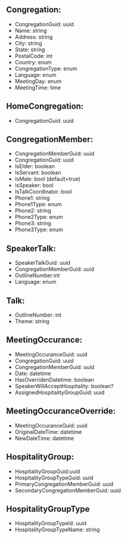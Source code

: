 ## Congregation: ##
* CongregationGuid: uuid
* Name: string
* Address: string
* City: string
* State: string
* PostalCode: int
* Country: enum
* CongregationType: enum
* Language: enum
* MeetingDay: enum
* MeetingTime: time

## HomeCongregation: ## 
* CongregationGuid: uuid

## CongregationMember: ## 
* CongregationMemberGuid: uuid
* CongregationGuid: uuid
* IsElder: boolean
* IsServant: boolean
* IsMale: bool (default=true)
* IsSpeaker: bool
* IsTalkCoordinator: bool
* Phone1: string
* Phone1Type: enum
* Phone2: string
* Phone2Type: enum
* Phone3: string
* Phone3Type: enum

## SpeakerTalk: ## 
* SpeakerTalkGuid: uuid
* CongregationMemberGuid: uuid
* OutlineNumber:int 
* Language: enum

## Talk: ## 
* OutlineNumber: int
* Theme: string

## MeetingOccurance: ##
* MeetingOccuranceGuid: uuid
* CongregationGuid: uuid
* CongregationMemberGuid: uuid
* Date: datetime
* HasOverridenDatetime: boolean
* SpeakerWillAcceptHospitality: boolean?
* AssignedHospitalityGroupGuid: uuid

## MeetingOccuranceOverride: ## 
* MeetingOccuranceGuid: uuid
* OriginalDateTime: datetime
* NewDateTime: datetime

## HospitalityGroup: ## 
* HospitalityGroupGuid:uuid
* HospitalityGroupTypeGuid: uuid
* PrimaryCongregationMemberGuid: uuid
* SecondaryCongregationMemberGuid: uuid

## HospitalityGroupType ##
* HospitalityGroupTypeId: uuid
* HospitalityGroupTypeName: string
